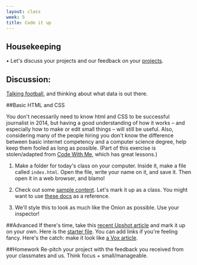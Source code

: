 ```yaml
---
layout: class
week: 5
title: Code it up
---
```


## Housekeeping

• Let's discuss your projects and our feedback on your [projects](https://docs.google.com/document/d/18PTOMXbPqJaTaK9jp9ijuxKvFg_ctK1g0QM2-qhWbcY/edit).

## Discussion:
[Talking football](http://www.fivethirtyeight.com/features/madden/), and thinking about what data is out there.

##Basic HTML and CSS

You don't necessarily need to know html and CSS to be successful journalist in 2014, but having a good understanding of how it works – and especially how to make or edit small things – will still be useful. Also, considering many of the people hiring you don't know the difference between basic internet competency and a computer science degree, help keep them fooled as long as possible. (Part of this exercise is stolen/adapted from [Code With Me](http://codewithme.us/austin/exercises.html), which has great lessons.)

1. Make a folder for today's class on your computer. Inside it, make a file called `index.html`. Open the file, write your name on it, and save it. Then open it in a web browser, and blamo! 


4. Check out some [sample content](base-onion-markup.txt). Let's mark it up as a class. You might want to use [these docs](https://developer.mozilla.org/en-US/docs/Web/Guide/HTML/HTML5/HTML5_element_list) as a reference.

5. We'll style this to look as much like the Onion as possible. Use your inspector!

##Advanced
If there's time, take this [recent Upshot article](http://www.nytimes.com/2015/03/05/upshot/ben-bernanke-has-an-impressive-passive-aggressive-streak-and-other-things-we-learned-in-the-new-fed-transcripts.html?abt=0002&abg=1) and mark it up on your own. Here is the [starter file](bernanke.txt). You can add links if you're feeling fancy. Here's the catch: make it look like <a href="http://www.vox.com/2015/3/4/8149547/ferguson-racism-police-courts">a Vox article</a>.

##Homework
Re-pitch your project with the feedback you received from your classmates and us. Think focus + small/manageable.
